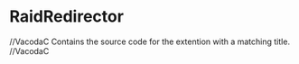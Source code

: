 # RaidRedirector
//VacodaC
Contains the source code for the extention with a matching title.
//VacodaC
